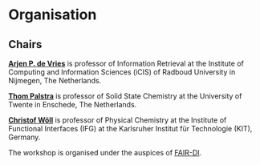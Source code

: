 # Organisation

## Chairs

[**Arjen P. de Vries**][arjen] is professor of Information Retrieval at the Institute of Computing and Information Sciences (iCIS) of Radboud University in Nijmegen, The Netherlands.

[**Thom Palstra**][thom] is professor of Solid State Chemistry at the University of Twente in Enschede, The Netherlands.

[**Christof Wöll**][christof] is professor of Physical Chemistry at the Institute of Functional Interfaces (IFG) at the Karlsruher Institut für Technologie (KIT), Germany.

The workshop is organised under the auspices of [FAIR-DI](https://www.fair-di.eu/fair-di/).

[arjen]:    https://www.cs.ru.nl/~arjen/                                                    "About Arjen P. de Vries"
[thom]:     https://www.utwente.nl/en/research/researchers/featured-scientists/palstra/     "About Thom Palstra"
[christof]: https://www.ifg.kit.edu/english/277_264.php                                     "About Christof Wöll"

